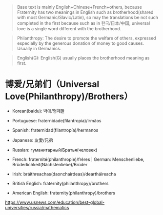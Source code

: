 > Base text is mainly English+Chinese+French+others, because Fraternity has two meanings in English such as brotherhood(shared with most Germanic/Slavic/Latin), so may the translations be not such completed in the first because such as in 한국/日本/中国, universal love is a single word different with the brotherhood.

> Philanthropy: The desire to promote the welfare of others, expressed especially by the generous donation of money to good causes. Usually in Germanics.

> English(G): English(G) usually places the brotherhood meaning as first.

# 博爱/兄弟们（Universal Love(Philanthropy)/Brothers）

- Korean(baidu): 박애/형제들

- Portuguese: fraternidade(filantropia)/irmãos

- Spanish: fraternidad(filantropía)/hermanos

- Japanese: 友愛/兄弟

- Russian: гуманитарный/Братья(человек)

- French: fraternité(philanthropie)/frères | German: Menschenliebe, Brüderlichkeit(Nächstenliebe)/Brüder

- Irish: bráithreachas(daonchairdeas)/deartháireacha

- British English: fraternity(philanthropy)/brothers

- American English: fraternity(philanthropy)/brothers


https://www.usnews.com/education/best-global-universities/russia/mathematics
